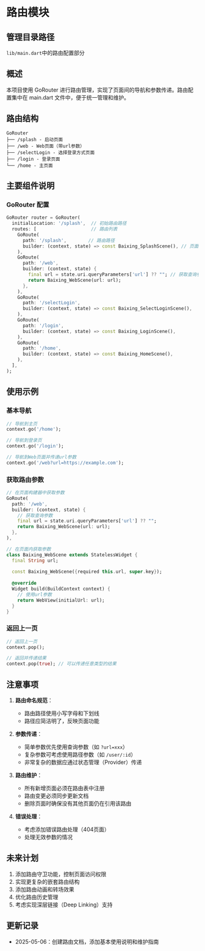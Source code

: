 # 路由模块

## 管理目录路径
`lib/main.dart`中的路由配置部分

## 概述
本项目使用 GoRouter 进行路由管理，实现了页面间的导航和参数传递。路由配置集中在 main.dart 文件中，便于统一管理和维护。

## 路由结构

```
GoRouter
├── /splash - 启动页面
├── /web - Web页面（带url参数）
├── /selectLogin - 选择登录方式页面
├── /login - 登录页面
└── /home - 主页面
```

## 主要组件说明

### GoRouter 配置

```dart
GoRouter router = GoRouter(
  initialLocation: '/splash',  // 初始路由路径
  routes: [                    // 路由列表
    GoRoute(
      path: '/splash',        // 路由路径
      builder: (context, state) => const Baixing_SplashScene(), // 页面构建器
    ),
    GoRoute(
      path: '/web',
      builder: (context, state) {
        final url = state.uri.queryParameters['url'] ?? ""; // 获取查询参数
        return Baixing_WebScene(url: url);
      },
    ),
    GoRoute(
      path: '/selectLogin',
      builder: (context, state) => const Baixing_SelectLoginScene(),
    ),
    GoRoute(
      path: '/login',
      builder: (context, state) => const Baixing_LoginScene(),
    ),
    GoRoute(
      path: '/home',
      builder: (context, state) => const Baixing_HomeScene(),
    ),
  ],
);
```

## 使用示例

### 基本导航

```dart
// 导航到主页
context.go('/home');

// 导航到登录页
context.go('/login');

// 导航到Web页面并传递url参数
context.go('/web?url=https://example.com');
```

### 获取路由参数

```dart
// 在页面构建器中获取参数
GoRoute(
  path: '/web',
  builder: (context, state) {
    // 获取查询参数
    final url = state.uri.queryParameters['url'] ?? "";
    return Baixing_WebScene(url: url);
  },
),

// 在页面内获取参数
class Baixing_WebScene extends StatelessWidget {
  final String url;
  
  const Baixing_WebScene({required this.url, super.key});
  
  @override
  Widget build(BuildContext context) {
    // 使用url参数
    return WebView(initialUrl: url);
  }
}
```

### 返回上一页

```dart
// 返回上一页
context.pop();

// 返回并传递结果
context.pop(true); // 可以传递任意类型的结果
```

## 注意事项

1. **路由命名规范**：
   - 路由路径使用小写字母和下划线
   - 路径应简洁明了，反映页面功能

2. **参数传递**：
   - 简单参数优先使用查询参数（如 `?url=xxx`）
   - 复杂参数可考虑使用路径参数（如 `/user/:id`）
   - 非常复杂的数据应通过状态管理（Provider）传递

3. **路由维护**：
   - 所有新增页面必须在路由表中注册
   - 路由变更必须同步更新文档
   - 删除页面时确保没有其他页面仍在引用该路由

4. **错误处理**：
   - 考虑添加错误路由处理（404页面）
   - 处理无效参数的情况

## 未来计划

1. 添加路由守卫功能，控制页面访问权限
2. 实现更复杂的嵌套路由结构
3. 添加路由动画和转场效果
4. 优化路由历史管理
5. 考虑实现深层链接（Deep Linking）支持

## 更新记录

- 2025-05-06：创建路由文档，添加基本使用说明和维护指南